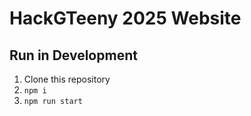# HackGTeeny 2025 Website


## Run in Development
1. Clone this repository
2. `npm i`
3. `npm run start`
